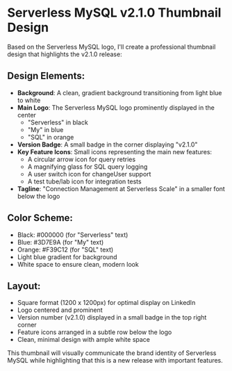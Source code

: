 # Serverless MySQL v2.1.0 Thumbnail Design

Based on the Serverless MySQL logo, I'll create a professional thumbnail design that highlights the v2.1.0 release:

## Design Elements:
- **Background**: A clean, gradient background transitioning from light blue to white
- **Main Logo**: The Serverless MySQL logo prominently displayed in the center
  - "Serverless" in black
  - "My" in blue
  - "SQL" in orange
- **Version Badge**: A small badge in the corner displaying "v2.1.0"
- **Key Feature Icons**: Small icons representing the main new features:
  - A circular arrow icon for query retries
  - A magnifying glass for SQL query logging
  - A user switch icon for changeUser support
  - A test tube/lab icon for integration tests
- **Tagline**: "Connection Management at Serverless Scale" in a smaller font below the logo

## Color Scheme:
- Black: #000000 (for "Serverless" text)
- Blue: #3D7E9A (for "My" text)
- Orange: #F39C12 (for "SQL" text)
- Light blue gradient for background
- White space to ensure clean, modern look

## Layout:
- Square format (1200 x 1200px) for optimal display on LinkedIn
- Logo centered and prominent
- Version number (v2.1.0) displayed in a small badge in the top right corner
- Feature icons arranged in a subtle row below the logo
- Clean, minimal design with ample white space

This thumbnail will visually communicate the brand identity of Serverless MySQL while highlighting that this is a new release with important features. 